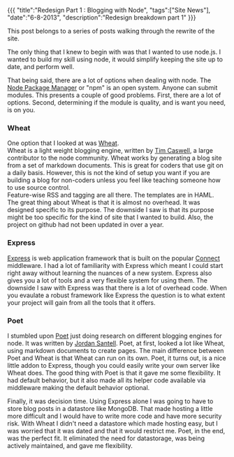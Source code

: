 {{{
    "title":"Redesign Part 1 : Blogging with Node",
    "tags":["Site News"],
    "date":"6-8-2013",
    "description":"Redesign breakdown part 1"
}}}

This post belongs to a series of posts walking through the rewrite of the site.  

The only thing that I knew to begin with was that I wanted to use node.js.  I 
wanted to build my skill using node, it would simplify keeping the site up to date, 
and perform well.

That being said, there are a lot of options when dealing with node.  The [Node 
Package Manager](https://npmjs.org/) or "npm" is an open system.  Anyone can submit modules.  This presents
a couple of good problems.  First, there are a lot of options.  Second, determining
if the module is quality, and is want you need, is on you.

### Wheat
One option that I looked at was [Wheat](https://github.com/creationix/wheat).  
Wheat is a light weight blogging engine, written by [Tim Caswell](https://twitter.com/creationix), 
a large contributor to the node community.  Wheat works by generating a blog site from
a set of markdown documents.  This is great for coders that use git on a daily basis.
However, this is not the kind of setup you want if you are building a blog for
non-coders unless you feel like teaching someone how to use source control.  
Feature-wise RSS and tagging are all there.  The templates are in HAML.  
The great thing about Wheat is that it is almost no overhead.  It was designed 
specific to its purpose.  The downside I saw is that its purpose might be too 
specific for the kind of site that I wanted to build.  Also, the project on 
github had not been updated in over a year.

### Express
[Express](http://expressjs.com/) is web application framework that is built on the popular 
[Connect](http://www.senchalabs.org/connect/) middleware.
I had a lot of familiarity with Express which meant I could start right away
without learning the nuances of a new system.  Express also gives you a lot of tools
and a very flexible system for using them.  The downside I saw with Express was
that there is a lot of overhead code.  When you evaulate a robust framework like
Express the question is to what extent your project will gain from all the tools 
that it offers.  

### Poet
I stumbled upon [Poet](http://jsantell.github.io/poet/) just doing research on 
different blogging engines for node.  It was written by [Jordan Santell](https://twitter.com/jsantell). 
Poet, at first, looked a lot like Wheat, using markdown documents to create pages.
The main difference between Poet and Wheat is that Wheat can run on its own.  Poet, it
turns out, is a nice little addon to Express, though you could easily write your
own server like Wheat does.  The good thing with Poet is that it gave me some flexibility.
It had default behavior, but it also made all its helper code available via middleware 
making the default behavior optional.

Finally, it was decision time.  Using Express alone I was going to have to store blog
posts in a datastore like MongoDB.  That made hosting a little more difficult and I 
would have to write more code and have more security risk.  With Wheat I didn't need
a datastore which made hosting easy, but I was worried that it was dated and that it 
would restrict me.  Poet, in the end, was the perfect fit.  It eliminated the need 
for datastorage, was being actively maintained, and gave me flexibility.  


